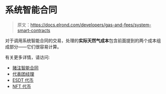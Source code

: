 # 系统智能合同

> 原文：<https://docs.elrond.com/developers/gas-and-fees/system-smart-contracts>

 对于调用系统智能合同的交易，处理的**实际天然气成本**包含前面提到的两个成本组成部分——它们很容易计算。

有关更多详情，请访问:

*   [赌注智能合同](/validators/staking/staking-smart-contract)
*   [代表团经理](/validators/delegation-manager)
*   [ESDT 代币](/developers/esdt-tokens)
*   [NFT 代币](/developers/nft-tokens)